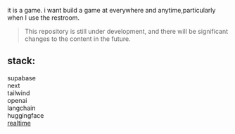 it is a game.
i want build a game at everywhere and anytime,particularly when I use the restroom.
> This repository is still under development, and there will be significant changes to the content in the future.

## stack:
supabase  
next  
tailwind  
openai   
langchain  
huggingface  
[realtime](https://github.com/supabase/realtime-js)
